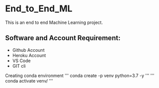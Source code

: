 # End_to_End_ML

This is an end to end Machine Learning project.

## Software and Account Requirement:
* Github Account
* Heroku Account
* VS Code
* GIT cli

Creating conda environment
'''
conda create -p venv python=3.7 -y
'''
'''
conda activate venv/
'''